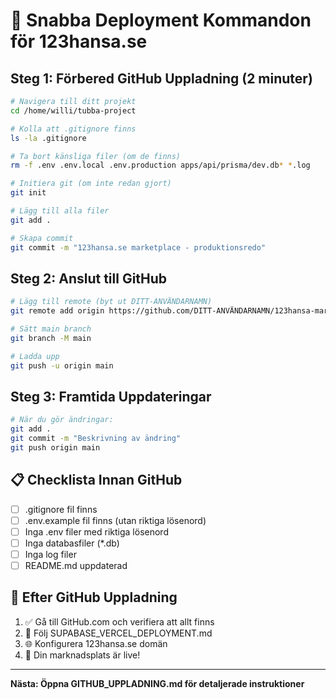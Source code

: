 # 🚀 Snabba Deployment Kommandon för 123hansa.se

## Steg 1: Förbered GitHub Uppladning (2 minuter)

```bash
# Navigera till ditt projekt
cd /home/willi/tubba-project

# Kolla att .gitignore finns
ls -la .gitignore

# Ta bort känsliga filer (om de finns)
rm -f .env .env.local .env.production apps/api/prisma/dev.db* *.log

# Initiera git (om inte redan gjort)
git init

# Lägg till alla filer
git add .

# Skapa commit
git commit -m "123hansa.se marketplace - produktionsredo"
```

## Steg 2: Anslut till GitHub

```bash
# Lägg till remote (byt ut DITT-ANVÄNDARNAMN)
git remote add origin https://github.com/DITT-ANVÄNDARNAMN/123hansa-marketplace.git

# Sätt main branch
git branch -M main

# Ladda upp
git push -u origin main
```

## Steg 3: Framtida Uppdateringar

```bash
# När du gör ändringar:
git add .
git commit -m "Beskrivning av ändring"
git push origin main
```

## 📋 Checklista Innan GitHub

- [ ] .gitignore fil finns
- [ ] .env.example fil finns (utan riktiga lösenord)
- [ ] Inga .env filer med riktiga lösenord
- [ ] Inga databasfiler (*.db)
- [ ] Inga log filer
- [ ] README.md uppdaterad

## 🎯 Efter GitHub Uppladning

1. ✅ Gå till GitHub.com och verifiera att allt finns
2. 🔄 Följ SUPABASE_VERCEL_DEPLOYMENT.md
3. 🌐 Konfigurera 123hansa.se domän
4. 🎉 Din marknadsplats är live!

---

**Nästa: Öppna GITHUB_UPPLADNING.md för detaljerade instruktioner**